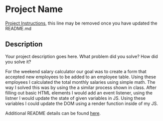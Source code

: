 # Project Name

[Project Instructions](./INSTRUCTIONS.md), this line may be removed once you have updated the README.md

## Description

Your project description goes here. What problem did you solve? How did you solve it?

For the weekend salary calculator our goal was to create a form that accepted new employees to be added to an employee table.
Using these employees I calculated the total monthly salaries using simple math. The way I solved this was by using the a similar process 
shown in class. After filling out basic HTML elements I would add an event listener, using the listner I would update the state of given 
variables in JS. Using these variables I could update the DOM using a render function inside of my JS.

Additional README details can be found [here](https://github.com/PrimeAcademy/readme-template/blob/master/README.md).
